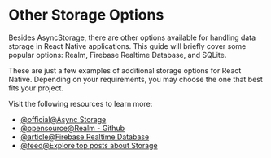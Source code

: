 # Other Storage Options

Besides AsyncStorage, there are other options available for handling data storage in React Native applications. This guide will briefly cover some popular options: Realm, Firebase Realtime Database, and SQLite.

These are just a few examples of additional storage options for React Native. Depending on your requirements, you may choose the one that best fits your project.

Visit the following resources to learn more:

- [@official@Async Storage](https://reactnative.dev/docs/asyncstorage)
- [@opensource@Realm - Github](https://github.com/realm/realm-js)
- [@article@Firebase Realtime Database](https://firebase.google.com/docs/database)
- [@feed@Explore top posts about Storage](https://app.daily.dev/tags/storage?ref=roadmapsh)